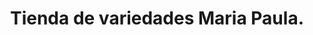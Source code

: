 ---
title: "Tienda de variedades Maria Paula."
url: /bogota/tienda-de-variedades-maria-paula/
shop: tienda de variedades
---